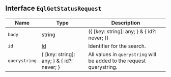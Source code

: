 ## Interface `EqlGetStatusRequest`

| Name | Type | Description |
| - | - | - |
| `body` | string | ({ [key: string]: any; } & { id?: never; }) | All values in `body` will be added to the request body. |
| `id` | [Id](./Id.md) | Identifier for the search. |
| `querystring` | { [key: string]: any; } & { id?: never; } | All values in `querystring` will be added to the request querystring. |
